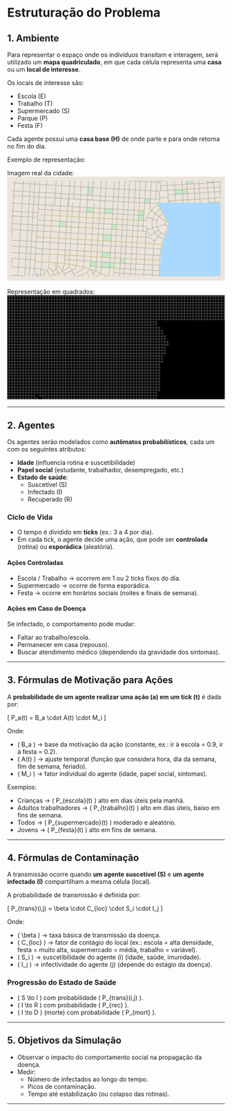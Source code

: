 # Estruturação do Problema

## 1. Ambiente

Para representar o espaço onde os indivíduos transitam e interagem, será utilizado um **mapa quadriculado**, em que cada célula representa uma **casa** ou um **local de interesse**.  

Os locais de interesse são:  

- Escola (E)  
- Trabalho (T)  
- Supermercado (S)  
- Parque (P)  
- Festa (F)  

Cada agente possui uma **casa base (H)** de onde parte e para onde retorna no fim do dia.

Exemplo de representação:

Imagem real da cidade:  
![Imagem da Cidade](../assets/googleImage.png)  

Representação em quadrados:  
![Representação da Cidade](../assets/squareImage.png)  

---

## 2. Agentes

Os agentes serão modelados como **autômatos probabilísticos**, cada um com os seguintes atributos:

- **Idade** (influencia rotina e suscetibilidade)  
- **Papel social** (estudante, trabalhador, desempregado, etc.)  
- **Estado de saúde**:  
  - Suscetível (S)  
  - Infectado (I)  
  - Recuperado (R)  

### Ciclo de Vida
- O tempo é dividido em **ticks** (ex.: 3 a 4 por dia).  
- Em cada tick, o agente decide uma ação, que pode ser **controlada** (rotina) ou **esporádica** (aleatória).  

#### Ações Controladas
- Escola / Trabalho → ocorrem em 1 ou 2 ticks fixos do dia.  
- Supermercado → ocorre de forma esporádica.  
- Festa → ocorre em horários sociais (noites e finais de semana).  

#### Ações em Caso de Doença
Se infectado, o comportamento pode mudar:  
- Faltar ao trabalho/escola.  
- Permanecer em casa (repouso).  
- Buscar atendimento médico (dependendo da gravidade dos sintomas).  

---

## 3. Fórmulas de Motivação para Ações

A **probabilidade de um agente realizar uma ação \(a\) em um tick \(t\)** é dada por:

\[
P_a(t) = B_a \cdot A(t) \cdot M_i
\]

Onde:  
- \( B_a \) → base da motivação da ação (constante, ex.: ir à escola = 0.9, ir à festa = 0.2).  
- \( A(t) \) → ajuste temporal (função que considera hora, dia da semana, fim de semana, feriado).  
- \( M_i \) → fator individual do agente (idade, papel social, sintomas).  

Exemplos:  
- Crianças → \( P_{escola}(t) \) alto em dias úteis pela manhã.  
- Adultos trabalhadores → \( P_{trabalho}(t) \) alto em dias úteis, baixo em fins de semana.  
- Todos → \( P_{supermercado}(t) \) moderado e aleatório.  
- Jovens → \( P_{festa}(t) \) alto em fins de semana.  

---

## 4. Fórmulas de Contaminação

A transmissão ocorre quando **um agente suscetível (S)** e **um agente infectado (I)** compartilham a mesma célula (local).  

A probabilidade de transmissão é definida por:

\[
P_{trans}(i,j) = \beta \cdot C_{loc} \cdot S_i \cdot I_j
\]

Onde:  
- \( \beta \) → taxa básica de transmissão da doença.  
- \( C_{loc} \) → fator de contágio do local (ex.: escola = alta densidade, festa = muito alta, supermercado = média, trabalho = variável).  
- \( S_i \) → suscetibilidade do agente \(i\) (idade, saúde, imunidade).  
- \( I_j \) → infectividade do agente \(j\) (depende do estágio da doença).  

### Progressão do Estado de Saúde
- \( S \to I \) com probabilidade \( P_{trans}(i,j) \).  
- \( I \to R \) com probabilidade \( P_{rec} \).  
- \( I \to D \) (morte) com probabilidade \( P_{mort} \).  

---

## 5. Objetivos da Simulação

- Observar o impacto do comportamento social na propagação da doença.    
- Medir:  
  - Número de infectados ao longo do tempo.  
  - Picos de contaminação.  
  - Tempo até estabilização (ou colapso das rotinas).  

---
